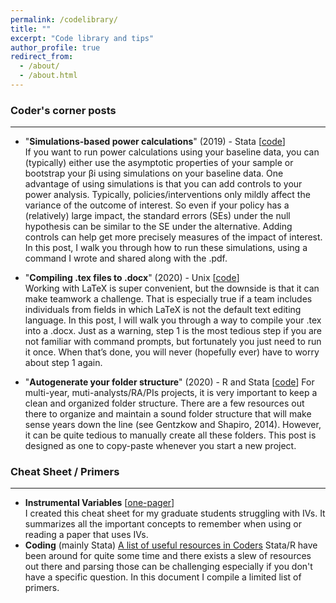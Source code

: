 ```yaml
---
permalink: /codelibrary/
title: ""
excerpt: "Code library and tips"
author_profile: true
redirect_from: 
  - /about/
  - /about.html
---
```



### Coder's corner posts  
 --- 
* "**Simulations-based power calculations**" (2019) - Stata [[code](https://csae.web.ox.ac.uk/files/coderscornerttweek5fmpdf)]   
If you want to run power calculations using your baseline data, you can (typically) either use the asymptotic properties of your sample or bootstrap your βi using simulations on your baseline data. One advantage of using simulations is that you can add controls to your power analysis. Typically, policies/interventions only mildly affect the variance of the outcome of interest. So even if your policy has a (relatively) large impact, the standard errors (SEs) under the null hypothesis can be similar to the SE under the alternative. Adding controls can help get more precisely measures of the impact of interest. In this post, I walk you through how to run these simulations, using a command I wrote and shared along with the .pdf.  
 
* "**Compiling .tex files to .docx**" (2020) - Unix [[code](https://csae.web.ox.ac.uk/files/coderscornermt19week4fm1pdf)]  
Working with LaTeX is super convenient, but the downside is that it can make teamwork a challenge. That is especially true if a team includes individuals from fields in which LaTeX is not the default text editing language. In this post, I will walk you through a way to compile your .tex into a .docx. Just as a warning, step 1 is the most tedious step if you are not familiar with command prompts, but fortunately you just need to run it once. When that’s done, you will never (hopefully ever) have to worry about step 1 again.

* "**Autogenerate your folder structure**" (2020) - R and Stata [[code](https://csae.web.ox.ac.uk/sites/default/files/csae/documents/media/coderscorner_mt20week3_sp_v2.pdf)] 
For multi-year, muti-analysts/RA/PIs projects, it is very important to keep a clean and organized folder structure. There are a few resources out there to organize and maintain a sound folder structure that will make sense years down the line (see Gentzkow and Shapiro, 2014). However, it can be quite tedious to manually create all these folders. This post is designed as one to copy-paste whenever you start a new project.   

### Cheat Sheet / Primers
---
* **Instrumental Variables** [[one-pager](http://bzdiop.github.io/files/Misc/CheatSheetIV_BZD.pdf)]  
I created this cheat sheet for my graduate students struggling with IVs. It summarizes all the important concepts to remember when using or reading a paper that uses IVs.   
* **Coding** (mainly Stata) [A list of useful resources in Coders](http://bzdiop.github.io/files/Misc/stataResources_MSc_201201.pdf)
Stata/R have been around for quite some time and there exists a slew of resources out there and parsing those can be challenging especially if you don't have a specific question. In this document I compile a limited list of primers.  

